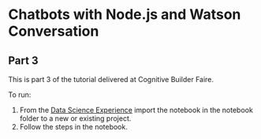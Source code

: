 # Chatbots with Node.js and Watson Conversation
## Part 3

This is part 3 of the tutorial delivered at Cognitive Builder Faire.

To run:

1. From the [Data Science Experience](https://datascience.ibm.com) import the notebook in the notebook folder
to a new or existing project.
2. Follow the steps in the notebook.
